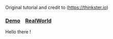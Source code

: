 Original tutorial and credit to
(https://thinkster.io)

### [Demo](https://react-redux.realworld.io)&nbsp;&nbsp;&nbsp;&nbsp;[RealWorld](https://github.com/gothinkster/realworld)



Hello there !
